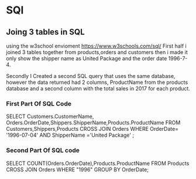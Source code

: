 # SQl
## Joing 3 tables in SQL 

using the w3school envioment https://www.w3schools.com/sql/ First half i joined 3 tables together from products,orders and customers then i made it only show the shipper name as United Package and the order date 1996-7-4.

Secondly I Created a second SQL query that uses the same database, however the data returned had 2 columns, ProductName from the products database and a second column with the total sales in 2017 for each product.
### First Part Of SQL Code 

 SELECT Customers.CustomerName, Orders.OrderDate,Shippers.ShipperName,Products.ProductName FROM Customers,Shippers,Products CROSS JOIN Orders WHERE OrderDate= '1996-07-04' AND ShipperName ='United Package' ; 

### Second Part Of SQL code 

SELECT COUNT(Orders.OrderDate),Products.ProductName
FROM Products
CROSS JOIN Orders
WHERE "1996"
GROUP BY OrderDate;


 
